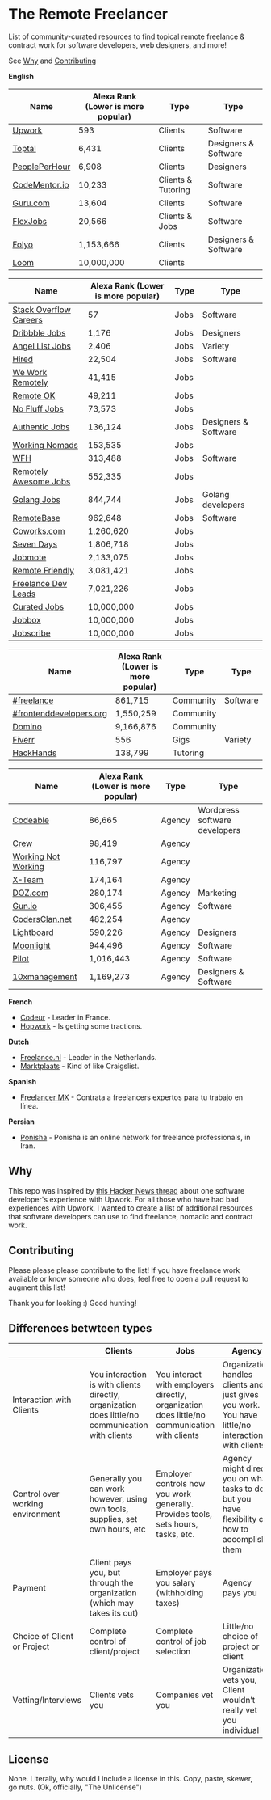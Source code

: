 # The Remote Freelancer
List of community-curated resources to find topical remote freelance &amp; contract work for software developers, web designers, and more!

See [Why](#why) and [Contributing](#contributing)

**English**

| Name                                           | Alexa Rank (Lower is more popular) | Type               | Type                 |
|------------------------------------------------|------------------------------------|--------------------|----------------------|
| [Upwork](https://upwork.com)                   | 593                                | Clients            | Software             |
| [Toptal](https://www.toptal.com/)              | 6,431                              | Clients            | Designers & Software |
| [PeoplePerHour](https://www.peopleperhour.com) | 6,908                              | Clients            | Designers            |
| [CodeMentor.io](https://codementor.io)         | 10,233                             | Clients & Tutoring | Software             |
| [Guru.com](http://www.guru.com/)               | 13,604                             | Clients            | Software             |
| [FlexJobs](https://www.flexjobs.com)           | 20,566                             | Clients & Jobs     | Software             |
| [Folyo](https://www.folyo.me)                  | 1,153,666                          | Clients            | Designers & Software |
| [Loom](https://www.joinloom.com)               | 10,000,000                         | Clients            |                      |

| Name                                                                                              | Alexa Rank (Lower is more popular) | Type | Type                 |
|---------------------------------------------------------------------------------------------------|------------------------------------|------|----------------------|
| [Stack Overflow Careers](http://careers.stackoverflow.com/jobs/remote)                            | 57                                 | Jobs | Software             |
| [Dribbble Jobs](https://dribbble.com/jobs?utf8=%E2%9C%93&amp;anywhere=true&amp;location=Anywhere) | 1,176                              | Jobs | Designers            |
| [Angel List Jobs](https://angel.co/jobs#find/f!%7B%22remote%22%3Atrue%7D)                         | 2,406                              | Jobs | Variety              |
| [Hired](https://hired.com/)                                                                       | 22,504                             | Jobs | Software             |
| [We Work Remotely](https://weworkremotely.com/)                                                   | 41,415                             | Jobs |                      |
| [Remote OK](https://remoteok.io/)                                                                 | 49,211                             | Jobs |                      |
| [No Fluff Jobs](https://nofluffjobs.com/#criteria=remote)                                         | 73,573                             | Jobs |                      |
| [Authentic Jobs](http://www.authenticjobs.com/#onlyremote=1)                                      | 136,124                            | Jobs | Designers & Software |
| [Working Nomads](http://www.workingnomads.co/jobs)                                                | 153,535                            | Jobs |                      |
| [WFH](https://www.wfh.io/)                                                                        | 313,488                            | Jobs | Software             |
| [Remotely Awesome Jobs](https://www.remotelyawesomejobs.com)                                      | 552,335                            | Jobs |                      |
| [Golang Jobs](http://www.golangprojects.com/golang-remote-jobs.html)                              | 844,744                            | Jobs | Golang developers    |
| [RemoteBase](https://remotebase.io/)                                                              | 962,648                            | Jobs | Software             |
| [Coworks.com](https://coworks.com/for-freelancers/)                                               | 1,260,620                          | Jobs |                      |
| [Seven Days](https://www.sevendays.co/)                                                           | 1,806,718                          | Jobs |                      |
| [Jobmote](http://jobmote.com/)                                                                    | 2,133,075                          | Jobs |                      |
| [Remote Friendly](https://remotefriendly.work)                                                    | 3,081,421                          | Jobs |                      |
| [Freelance Dev Leads](https://freelancedevleads.com/)                                             | 7,021,226                          | Jobs |                      |
| [Curated Jobs](http://curatedjobs.spirofloropoulos.com/)                                          | 10,000,000                         | Jobs |                      |
| [Jobbox](https://www.jobbox.io/offers?t=&amp;s=featured&amp)                                      | 10,000,000                         | Jobs |                      |
| [Jobscribe](http://jobscri.be/)                                                                   | 10,000,000                         | Jobs |                      |

| Name                                                      | Alexa Rank (Lower is more popular) | Type      | Type     |
|-----------------------------------------------------------|------------------------------------|-----------|----------|
| [#freelance](http://freelance.chat/)                      | 861,715                            | Community | Software |
| [#frontenddevelopers.org](http://frontenddevelopers.org/) | 1,550,259                          | Community |          |
| [Domino](https://www.wearedomino.com/freelancer)          | 9,166,876                          | Community |          |
| [Fiverr](https://www.fiverr.com/)                         | 556                                | Gigs      | Variety  |
| [HackHands](https://hackhands.com)                        | 138,799                            | Tutoring  |          |


| Name                                                  | Alexa Rank (Lower is more popular) | Type   | Type                          |
|-------------------------------------------------------|------------------------------------|--------|-------------------------------|
| [Codeable](https://codeable.io/)                      | 86,665                             | Agency | Wordpress software developers |
| [Crew](https://crew.co/)                              | 98,419                             | Agency |                               |
| [Working Not Working](https://workingnotworking.com/) | 116,797                            | Agency |                               |
| [X-Team](http://x-team.com)                           | 174,164                            | Agency |                               |
| [DOZ.com](https://www.doz.com)                        | 280,174                            | Agency | Marketing                     |
| [Gun.io](https://gun.io/)                             | 306,455                            | Agency | Software                      |
| [CodersClan.net](https://codersclan.net)              | 482,254                            | Agency |                               |
| [Lightboard](https://lightboard.io)                   | 590,226                            | Agency | Designers                     |
| [Moonlight](https://www.moonlightwork.com)            | 944,496                            | Agency | Software                      |
| [Pilot](https://pilot.co/)                            | 1,016,443                          | Agency | Software                      |
| [10xmanagement](https://www.10xmanagement.com/)       | 1,169,273                          | Agency | Designers & Software          |



**French**

- [Codeur](https://www.codeur.com/) - Leader in France.
- [Hopwork](https://www.hopwork.fr/) - Is getting some tractions.

**Dutch**

- [Freelance.nl](https://freelance.nl/) - Leader in the Netherlands.
- [Marktplaats](http://klussen.marktplaats.nl/diensten-en-vakmensen/klussen/0) - Kind of like Craigslist.

**Spanish**
- [Freelancer MX](https://www.freelancer.mx) - Contrata a freelancers expertos para tu trabajo en línea.

**Persian**
- [Ponisha](http://ponisha.ir) - Ponisha is an online network for freelance professionals, in Iran. 

## Why
This repo was inspired by [this Hacker News thread](https://news.ycombinator.com/item?id=12773282) about one software developer's experience with Upwork. For all those who have had bad experiences with Upwork, I wanted to create a list of additional resources that software developers can use to find freelance, nomadic and contract work.

## Contributing
Please please please contribute to the list! If you have freelance work available or know someone who does, feel free to open a pull request to augment this list!

Thank you for looking :) Good hunting!

## Differences betwteen types

|                                  | Clients                                                                                          | Jobs                                                                                         | Agency                                                                                            |
|----------------------------------|--------------------------------------------------------------------------------------------------|----------------------------------------------------------------------------------------------|---------------------------------------------------------------------------------------------------|
| Interaction with Clients         | You interaction is with clients directly, organization does little/no communication with clients | You interact with employers directly, organization does little/no communication with clients | Organization handles clients and just gives you work. You have little/no interaction with clients |
| Control over working environment | Generally you can work however, using own tools, supplies, set own hours, etc                    | Employer controls how you work generally. Provides tools, sets hours, tasks, etc.            | Agency might direct you on what tasks to do but you have flexibility on how to accomplish them    |
| Payment                          | Client pays you, but through the organization (which may takes its cut)                          | Employer pays you salary (withholding taxes)                                                 | Agency pays you                                                                                   |
| Choice of Client or Project      | Complete control of client/project                                                               | Complete control of job selection                                                            | Little/no choice of project or client                                                             |
| Vetting/Interviews               | Clients vets you                                                                                 | Companies vet you                                                                            | Organization vets you, Client wouldn’t really vet you individual                                  |
## License
None. Literally, why would I include a license in this. Copy, paste, skewer, go nuts. (Ok, officially, "The Unlicense")
